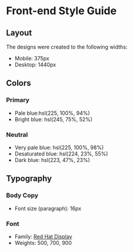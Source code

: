 # Front-end Style Guide

## Layout

The designs were created to the following widths:

- Mobile: 375px
- Desktop: 1440px

## Colors

### Primary

- Pale blue:hsl(225, 100%, 94%) 
- Bright blue: hsl(245, 75%, 52%)

### Neutral

- Very pale blue: hsl(225, 100%, 98%)
- Desaturated blue: hsl(224, 23%, 55%)
- Dark blue: hsl(223, 47%, 23%)

## Typography

### Body Copy

- Font size (paragraph): 16px

### Font

- Family: [Red Hat Display](https://fonts.google.com/specimen/Red+Hat+Display)
- Weights: 500, 700, 900

